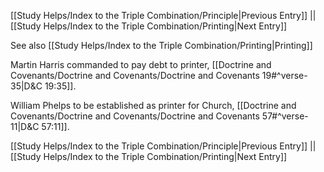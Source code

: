 [[Study Helps/Index to the Triple Combination/Principle|Previous Entry]]  ||  [[Study Helps/Index to the Triple Combination/Printing|Next Entry]]

 See also [[Study Helps/Index to the Triple Combination/Printing|Printing]]

 Martin Harris commanded to pay debt to printer, [[Doctrine and Covenants/Doctrine and Covenants/Doctrine and Covenants 19#^verse-35|D&C 19:35]].

 William Phelps to be established as printer for Church, [[Doctrine and Covenants/Doctrine and Covenants/Doctrine and Covenants 57#^verse-11|D&C 57:11]].

[[Study Helps/Index to the Triple Combination/Principle|Previous Entry]]  ||  [[Study Helps/Index to the Triple Combination/Printing|Next Entry]]